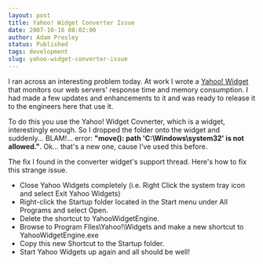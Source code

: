 ```yaml
---
layout: post
title: Yahoo! Widget Converter Issue
date: 2007-10-16 08:02:00
author: Adam Presley
status: Published
tags: development
slug: yahoo-widget-converter-issue
---
```

I ran across an interesting problem today. At work I wrote a [Yahoo!
Widget](http://widgets.yahoo.com/) that monitors our web servers' response time and memory
consumption. I had made a few updates and enhancements to it and was
ready to release it to the engineers here that use it.

To do this you use the Yahoo! Widget Covnerter, which is a widget,
interestingly enough. So I dropped the folder onto the widget and
suddenly... BLAM!... error: **"move(): path 'C:\\Windows\\system32' is
not allowed."**. Ok... that's a new one, cause I've used this before.

The fix I found in the converter widget's support thread. Here's how to
fix this strange issue.

* Close Yahoo Widgets completely (i.e. Right Click the system tray icon and select Exit Yahoo Widgets)
* Right-click the Startup folder located in the Start menu under All Programs and select Open.
* Delete the shortcut to YahooWidgetEngine.
* Browse to Program FIles\\Yahoo!\\Widgets and make a new shortcut to YahooWidgetEngine.exe
* Copy this new Shortcut to the Startup folder.
* Start Yahoo Widgets up again and all should be well!

